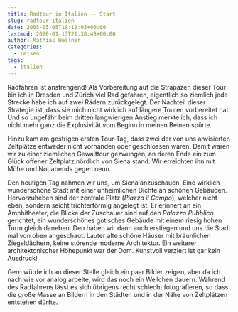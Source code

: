```yaml
---
title: Radtour in Italien -- Start
slug: radtour-italien
date: 2005-05-05T18:19:03+00:00
lastmod: 2020-01-13T21:38:48+00:00
author: Mathias Wellner
categories:
  - reisen
tags:
  - italien
---
```

Radfahren ist anstrengend! Als Vorbereitung auf die Strapazen dieser Tour bin ich in Dresden und Zürich viel Rad gefahren, eigentlich so ziemlich jede Strecke habe ich auf zwei Rädern zurückgelegt. Der Nachteil dieser Strategie ist, dass sie mich nicht wirklich auf längere Touren vorbereitet hat. Und so ungefähr beim dritten langwierigen Anstieg merkte ich, dass ich nicht mehr ganz die Explosivität vom Beginn in meinen Beinen spürte. 
<!--more-->

Hinzu kam am gestrigen ersten Tour-Tag, dass zwei der von uns anvisierten Zeltplätze entweder nicht vorhanden oder geschlossen waren. Damit waren wir zu einer ziemlichen Gewalttour gezwungen, an deren Ende ein zum Glück offener Zeltplatz nördlich von Siena stand. Wir erreichten ihn mit Mühe und Not abends gegen neun. 

Den heutigen Tag nahmen wir uns, um Siena anzuschauen. Eine wirklich wunderschöne Stadt mit einer unheimlichen Dichte an schönen Gebäuden. Hervorzuheben sind der zentrale Platz (_Piazza il Campo_), welcher nicht eben, sondern seicht trichterförmig angelegt ist. Er erinnert an ein Amphitheater, die Blicke der Zuschauer sind auf den _Palazzo Pubblico_ gerichtet, ein wunderschönes gotisches Gebäude mit einem riesig hohen Turm gleich daneben. Den haben wir dann auch erstiegen und uns die Stadt mal von oben angeschaut. Lauter alte schöne Häuser mit bräunlichen Ziegeldächern, keine störende moderne Architektur. Ein weiterer architektonischer Höhepunkt war der Dom. Kunstvoll verziert ist gar kein Ausdruck! 

Gern würde ich an dieser Stelle gleich ein paar Bilder zeigen, aber da ich nach wie vor analog arbeite, wird das noch ein Weilchen dauern. Während des Radfahrens lässt es sich übrigens recht schlecht fotografieren, so dass die große Masse an Bildern in den Städten und in der Nähe von Zeltplätzen entstehen dürfte.